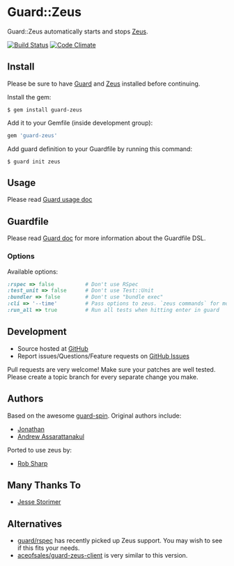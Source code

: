 Guard::Zeus
===========

Guard::Zeus automatically starts and stops [Zeus](https://github.com/burke/zeus).

[![Build Status](https://travis-ci.org/guard/guard-zeus.png?branch=master)](https://travis-ci.org/guard/guard-zeus)
[![Code Climate](https://codeclimate.com/github/guard/guard-zeus.png)](https://codeclimate.com/github/guard/guard-zeus)

Install
-------

Please be sure to have [Guard](https://github.com/guard/guard) and [Zeus](https://github.com/burke/zeus) installed before continuing.

Install the gem:

    $ gem install guard-zeus

Add it to your Gemfile (inside development group):

``` ruby
gem 'guard-zeus'
```

Add guard definition to your Guardfile by running this command:

    $ guard init zeus

Usage
-----

Please read [Guard usage doc](https://github.com/guard/guard#readme)

Guardfile
---------

Please read [Guard doc](https://github.com/guard/guard#readme) for more information about the Guardfile DSL.

### Options

Available options:

``` ruby
:rspec => false          # Don't use RSpec
:test_unit => false      # Don't use Test::Unit
:bundler => false        # Don't use "bundle exec"
:cli => '--time'         # Pass options to zeus. `zeus commands` for more zeus options
:run_all => true         # Run all tests when hitting enter in guard
```

Development
-----------

* Source hosted at [GitHub](https://github.com/guard/guard-zeus)
* Report issues/Questions/Feature requests on [GitHub Issues](https://github.com/guard/guard-zeus/issues)

Pull requests are very welcome! Make sure your patches are well tested. Please create a topic branch for every separate change
you make.

Authors
------

Based on the awesome [guard-spin](https://github.com/vizjerai/guard-spin). Original authors include:

* [Jonathan](https://github.com/jonsgreen)
* [Andrew Assarattanakul](https://github.com/vizjerai)

Ported to use zeus by:

* [Rob Sharp](https://github.com/qnm)

Many Thanks To
--------------

* [Jesse Storimer](https://github.com/jstorimer)

Alternatives
------------

* [guard/rspec](https://github.com/guard/guard-rspec) has recently picked up Zeus support. You may wish to see if this fits your needs.
* [aceofsales/guard-zeus-client](https://github.com/aceofsales/guard-zeus-client) is very similar to this version.

